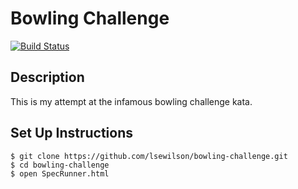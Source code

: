 Bowling Challenge
=================

[![Build Status](https://travis-ci.org/lsewilson/bowling-challenge.svg?branch=master)](https://travis-ci.org/lsewilson/bowling-challenge)

## Description

This is my attempt at the infamous bowling challenge kata.  

## Set Up Instructions

```
$ git clone https://github.com/lsewilson/bowling-challenge.git
$ cd bowling-challenge
$ open SpecRunner.html
```
